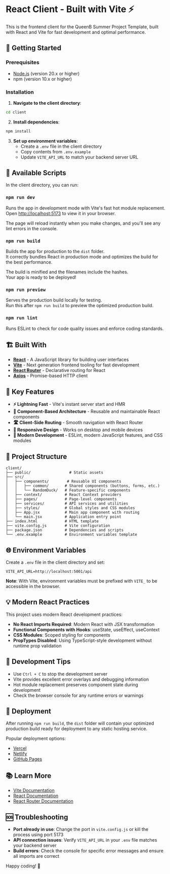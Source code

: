 # React Client - Built with Vite ⚡

This is the frontend client for the QueenB Summer Project Template, built with React and Vite for fast development and optimal performance.

## 🚀 Getting Started

### Prerequisites

- [Node.js](https://nodejs.org/en) (version 20.x or higher)
- npm (version 10.x or higher)

### Installation

1. **Navigate to the client directory**:
```bash
cd client
```

2. **Install dependencies**:
```bash
npm install
```

3. **Set up environment variables**:
   - Create a `.env` file in the client directory
   - Copy contents from `.env.example`
   - Update `VITE_API_URL` to match your backend server URL

## 📜 Available Scripts

In the client directory, you can run:

### `npm run dev`

Runs the app in development mode with Vite's fast hot module replacement.  
Open [http://localhost:5173](http://localhost:5173) to view it in your browser.

The page will reload instantly when you make changes, and you'll see any lint errors in the console.

### `npm run build`

Builds the app for production to the `dist` folder.  
It correctly bundles React in production mode and optimizes the build for the best performance.

The build is minified and the filenames include the hashes.  
Your app is ready to be deployed!

### `npm run preview`

Serves the production build locally for testing.  
Run this after `npm run build` to preview the optimized production build.

### `npm run lint`

Runs ESLint to check for code quality issues and enforce coding standards.

## 🏗️ Built With

- **[React](https://reactjs.org/)** - A JavaScript library for building user interfaces
- **[Vite](https://vitejs.dev/)** - Next generation frontend tooling for fast development
- **[React Router](https://reactrouter.com/)** - Declarative routing for React
- **[Axios](https://axios-http.com/)** - Promise-based HTTP client

## 🎯 Key Features

- **⚡ Lightning Fast** - Vite's instant server start and HMR
- **🎨 Component-Based Architecture** - Reusable and maintainable React components
- **🛣️ Client-Side Routing** - Smooth navigation with React Router
- **📱 Responsive Design** - Works on desktop and mobile devices
- **🔧 Modern Development** - ESLint, modern JavaScript features, and CSS modules

## 📁 Project Structure

```
client/
├── public/                 # Static assets
├── src/
│   ├── components/        # Reusable UI components
│   │   ├── common/       # Shared components (buttons, forms, etc.)
│   │   └── RandomDuck/   # Feature-specific components
│   ├── context/          # React Context providers
│   ├── pages/            # Page-level components
│   ├── services/         # API services and utilities
│   ├── styles/           # Global styles and CSS modules
│   ├── App.jsx           # Main app component with routing
│   └── main.jsx          # Application entry point
├── index.html            # HTML template
├── vite.config.js        # Vite configuration
├── package.json          # Dependencies and scripts
└── .env.example          # Environment variables template
```

## 🌐 Environment Variables

Create a `.env` file in the client directory and set:

```env
VITE_API_URL=http://localhost:5001/api
```

**Note**: With Vite, environment variables must be prefixed with `VITE_` to be accessible in the browser.

## 💡 Modern React Practices

This project uses modern React development practices:

- **No React Imports Required**: Modern React with JSX transformation
- **Functional Components with Hooks**: useState, useEffect, useContext
- **CSS Modules**: Scoped styling for components
- **PropTypes Disabled**: Using TypeScript-style development without runtime prop validation

## 🔧 Development Tips

- Use `Ctrl + C` to stop the development server
- Vite provides excellent error overlays and debugging information
- Hot module replacement preserves component state during development
- Check the browser console for any runtime errors or warnings

## 🚀 Deployment

After running `npm run build`, the `dist` folder will contain your optimized production build ready for deployment to any static hosting service.

Popular deployment options:
- [Vercel](https://vercel.com/)
- [Netlify](https://netlify.com/)
- [GitHub Pages](https://pages.github.com/)

## 📚 Learn More

- [Vite Documentation](https://vitejs.dev/guide/)
- [React Documentation](https://reactjs.org/docs/)
- [React Router Documentation](https://reactrouter.com/docs/)

## 🆘 Troubleshooting

- **Port already in use**: Change the port in `vite.config.js` or kill the process using port 5173
- **API connection issues**: Verify `VITE_API_URL` in your `.env` file matches your backend server
- **Build errors**: Check the console for specific error messages and ensure all imports are correct

Happy coding! 🎉